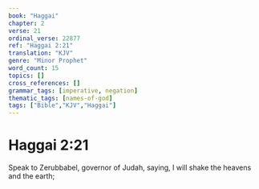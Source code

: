 ```yaml
---
book: "Haggai"
chapter: 2
verse: 21
ordinal_verse: 22877
ref: "Haggai 2:21"
translation: "KJV"
genre: "Minor Prophet"
word_count: 15
topics: []
cross_references: []
grammar_tags: [imperative, negation]
thematic_tags: [names-of-god]
tags: ["Bible","KJV","Haggai"]
---
```


# Haggai 2:21

Speak to Zerubbabel, governor of Judah, saying, I will shake the heavens and the earth;
